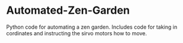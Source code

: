 # Automated-Zen-Garden

Python code for automating a zen garden. Includes code for taking in cordinates and instructing the sirvo motors how to move.

